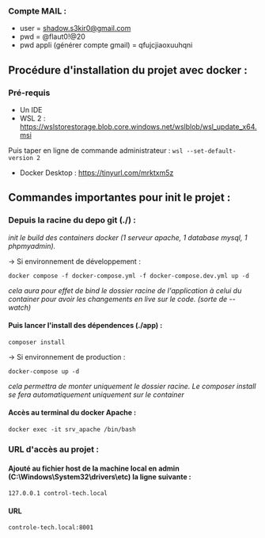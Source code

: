 ### Compte MAIL :

- user = shadow.s3kir0@gmail.com
- pwd = @flaut0!@20
- pwd appli (générer compte gmail) = qfujcjiaoxuuhqni


## Procédure d'installation du projet avec docker :

### Pré-requis

- Un IDE
- WSL 2 : https://wslstorestorage.blob.core.windows.net/wslblob/wsl_update_x64.msi

Puis taper en ligne de commande administrateur :
    `wsl --set-default-version 2`

- Docker Desktop : https://tinyurl.com/mrktxm5z


## Commandes importantes pour init le projet :

### Depuis la racine du depo git (./) :
*init le build des containers docker (1 serveur apache, 1 database mysql, 1 phpmyadmin).*

-> Si environnement de développement :

    docker compose -f docker-compose.yml -f docker-compose.dev.yml up -d

*cela aura pour effet de bind le dossier racine de l'application à celui du container pour avoir les changements en live sur le code. (sorte de --watch)*

#### Puis lancer l'install des dépendences (./app) :

    composer install

-> Si environnement de production :

    docker-compose up -d 
*cela permettra de monter uniquement le dossier racine. Le composer install se fera automatiquement uniquement sur le container*

#### Accès au terminal du docker Apache :
    docker exec -it srv_apache /bin/bash

### URL d'accès au projet :

#### Ajouté au fichier host de la machine local en admin (C:\Windows\System32\drivers\etc) la ligne suivante :
    127.0.0.1 control-tech.local

#### URL 
    controle-tech.local:8001


